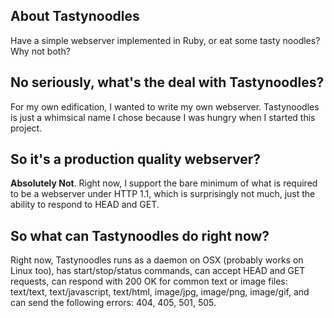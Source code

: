 ## About Tastynoodles
Have a simple webserver implemented in Ruby, or eat some tasty noodles? Why not both?
## No seriously, what's the deal with Tastynoodles?
For my own edification, I wanted to write my own webserver. Tastynoodles is just a whimsical name I chose because I was hungry when I started this project.
## So it's a production quality webserver?
**Absolutely Not**. Right now, I support the bare minimum of what is required to be a webserver under HTTP 1.1, which is surprisingly not much, just the ability to respond to HEAD and GET.
## So what can Tastynoodles do right now?
Right now, Tastynoodles runs as a daemon on OSX (probably works on Linux too), has start/stop/status commands, can accept HEAD and GET requests, can respond with 200 OK for common text or image files: text/text, text/javascript, text/html, image/jpg, image/png, image/gif, and can send the following errors: 404, 405, 501, 505.